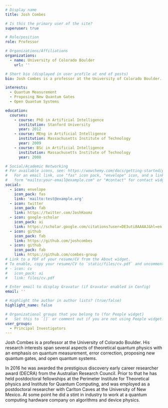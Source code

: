 ```yaml
---
# Display name
title: Josh Combes

# Is this the primary user of the site?
superuser: true

# Role/position
role: Professor 

# Organizations/Affiliations
organizations:
  - name: University of Colorado Boulder
    url: ''

# Short bio (displayed in user profile at end of posts)
bio: Josh Combes is a professor at the University of Colorado Boulder. His research interests span several aspects of theoretical quantum physics.

interests:
  - Quantum Measurement
  - Proposing New Quantum Gates
  - Open Quantum Systems

education:
  courses:
    - course: PhD in Artificial Intelligence
      institution: Stanford University
      year: 2012
    - course: MEng in Artificial Intelligence
      institution: Massachusetts Institute of Technology
      year: 2009
    - course: BSc in Artificial Intelligence
      institution: Massachusetts Institute of Technology
      year: 2008

# Social/Academic Networking
# For available icons, see: https://wowchemy.com/docs/getting-started/page-builder/#icons
#   For an email link, use "fas" icon pack, "envelope" icon, and a link in the
#   form "mailto:your-email@example.com" or "#contact" for contact widget.
social:
  - icon: envelope
    icon_pack: fas
    link: 'mailto:test@example.org'
  - icon: twitter
    icon_pack: fab
    link: https://twitter.com/JoshKoomz
  - icon: google-scholar
    icon_pack: ai
    link: https://scholar.google.com/citations?user=DE3uti8AAAAJ&hl=en
  - icon: github
    icon_pack: fab
    link: https://github.com/joshcombes
  - icon: github
    icon_pack: fab
    link: https://github.com/combes-group
# Link to a PDF of your resume/CV from the About widget.
# To enable, copy your resume/CV to `static/files/cv.pdf` and uncomment the lines below.
# - icon: cv
#   icon_pack: ai
#   link: files/cv.pdf

# Enter email to display Gravatar (if Gravatar enabled in Config)
email: ''

# Highlight the author in author lists? (true/false)
highlight_name: false

# Organizational groups that you belong to (for People widget)
#   Set this to `[]` or comment out if you are not using People widget.
user_groups:
  - Principal Investigators
---
```


Josh Combes is a professor at the University of Colorado Boulder. His research interests span several aspects of theoretical quantum physics with an emphasis on quantum measurement, error correction, proposing new quantum gates, and open quantum systems.

In 2016 he was awarded the prestigious discovery early career researcher award (DECRA) from the Australian Research Council. Prior to that he has held postdoctoral fellowships at the Perimeter Institute for Theoretical physics and Institute for Quantum Computing, and was employed as a postdoctoral researcher with Carlton Caves at the University of New Mexico. At some point he did a stint in industry to work at a quantum computing hardware company on algorithms and device physics.
